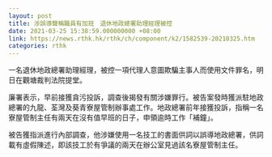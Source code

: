 ```yaml
---
layout: post
title: 涉誤導聲稱職員有加班　退休地政總署助理經理被控
date: 2021-03-25 15:38:59.000000000 +08:00
link: https://news.rthk.hk/rthk/ch/component/k2/1582539-20210325.htm
categories: rthk
---
```


一名退休地政總署助理經理，被控一項代理人意圖欺騙主事人而使用文件罪名，明日在觀塘裁判法院提堂。 

廉署表示，早前接獲貪污投訴，調查後揭發有關涉嫌罪行。被告案發時獲派駐地政總署的九龍、荃灣及葵青寮屋管制辦事處工作。地政總署前年接獲投訴，指稱一名寮屋管制主任有兩天在沒有值早班的日子，申領逾時工作「補鐘」。

被告獲指派進行內部調查，他涉嫌使用一名技工的書面供詞以誤導地政總署，供詞載有虛假陳述，即該技工於有爭議的兩天在辦公室見過該名寮屋管制主任。
